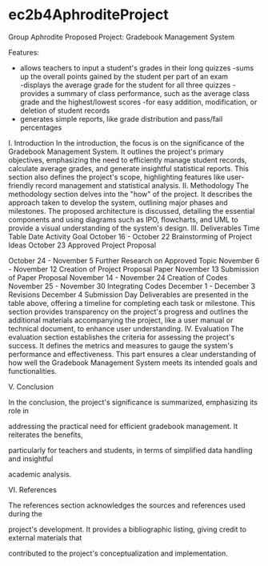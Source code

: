 # ec2b4AphroditeProject

Group Aphrodite
Proposed Project: Gradebook Management System

Features:
- allows teachers to input a student's grades in their long quizzes
-sums up the overall points gained by the student per part of an exam  
-displays the average grade for the student for all three quizzes
-provides a summary of class performance, such as the average class grade and the highest/lowest scores
-for easy addition, modification, or deletion of student records
- generates simple reports, like grade distribution and pass/fail percentages


I. Introduction
In the introduction, the focus is on the significance of the Gradebook Management
System. It outlines the project's primary objectives, emphasizing the need to efficiently manage
student records, calculate average grades, and generate insightful statistical reports. This
section also defines the project's scope, highlighting features like user-friendly record
management and statistical analysis.
II. Methodology
The methodology section delves into the "how" of the project. It describes the approach
taken to develop the system, outlining major phases and milestones. The proposed architecture
is discussed, detailing the essential components and using diagrams such as IPO, flowcharts,
and UML to provide a visual understanding of the system's design.
III. Deliverables
Time Table
Date Activity Goal
October 16 - October 22 Brainstorming of Project Ideas
October 23 Approved Project Proposal

October 24 - November 5 Further Research on Approved Topic
November 6 - November 12 Creation of Project Proposal Paper
November 13 Submission of Paper Proposal
November 14 - November 24 Creation of Codes
November 25 - November 30 Integrating Codes
December 1 - December 3 Revisions
December 4 Submission Day
Deliverables are presented in the table above, offering a timeline for completing each
task or milestone. This section provides transparency on the project's progress and outlines the
additional materials accompanying the project, like a user manual or technical document, to
enhance user understanding.
IV. Evaluation
The evaluation section establishes the criteria for assessing the project's success. It
defines the metrics and measures to gauge the system's performance and effectiveness. This
part ensures a clear understanding of how well the Gradebook Management System meets its
intended goals and functionalities.

V. Conclusion

In the conclusion, the project's significance is summarized, emphasizing its role in

addressing the practical need for efficient gradebook management. It reiterates the benefits,

particularly for teachers and students, in terms of simplified data handling and insightful

academic analysis.

VI. References

The references section acknowledges the sources and references used during the

project's development. It provides a bibliographic listing, giving credit to external materials that

contributed to the project's conceptualization and implementation.






